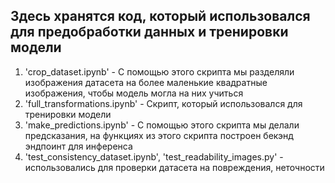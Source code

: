 ## Здесь хранятся код, который использовался для предобработки данных и тренировки модели ## 

1. 'crop_dataset.ipynb' - С помощью этого скрипта мы разделяли изображения датасета на более маленькие квадратные изображения, чтобы модель могла на них учиться
2. 'full_transformations.ipynb' - Скрипт, который использовался для тренировки модели
3. 'make_predictions.ipynb' - С помощью этого скрипта мы делали предсказания, на функциях из этого скрипта построен бекэнд эндпоинт для инференса
4. 'test_consistency_dataset.ipynb', 'test_readability_images.py' - использовались для проверки датасета на повреждения, неточности
 